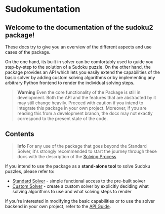 # Sudokumentation

## Welcome to the documentation of the sudoku2 package!

These docs try to give you an overview of the different aspects and use cases of the package. 

On the one hand, its built in solver can be comfortably used to guide you step-by-step to the solution of a Sudoku puzzle. On the other hand, the package provides an API which lets you easily extend the capabilities of the basic solver by adding custom solving algorithms or by implementing any arbitrary Python frontend to render the individual solving steps. 


> **Warning** Even the core functionality of the Package is still in development. Both the API and the features that are abstracted by it may still change heavily. Proceed with caution if you intend to integrate this package in your own project. Moreover, if you are reading this from a development branch, the docs may not exactly correspond to the present state of the code.

## Contents

> **Info** For any use of the package that goes beyond the Standard Solver, it's strongly recommended to start the journey through these docs with the description of the [Solving Process](solving_process.md). 

If you intend to use the package as a **stand-alone tool** to solve Sudoku puzzles, please refer to:

- [Standard Solver](standard_solvers.md) - simple functional access to the pre-built solver
- [Custom Solver](custom_solver.md) - create a custom solver by explicitly deciding what solving algorithms to use and what solving steps to render

If you're interested in modifying the basic capabilities or to use the solver backend in your own project, refer to the [API Guide](api_guide.md).
